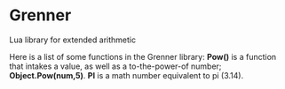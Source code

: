 # Grenner
Lua library for extended arithmetic

Here is a list of some functions in the Grenner library:
**Pow()** is a function that intakes a value, as well as a to-the-power-of number; **Object.Pow(num,5)**.
**PI** is a math number equivalent to pi (3.14).
